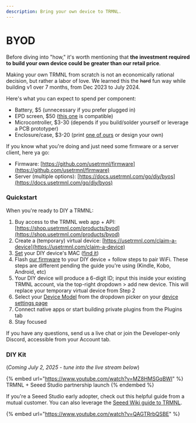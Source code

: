 ```yaml
---
description: Bring your own device to TRMNL.
---
```


# BYOD

Before diving into "how," it's worth mentioning that **the investment required to build your own device could be greater than our retail price**.&#x20;

Making your own TRMNL from scratch is not an economically rational decision, but rather a labor of love. We learned this the ~~hard~~ fun way while building v1 over 7 months, from Dec 2023 to July 2024.

Here's what you can expect to spend per component:

* Battery, $5 (unnecessary if you prefer plugged in)
* EPD screen, $50 ([this one](https://amazon.com/dp/B075R69T93/) is compatible)
* Microcontroller, $3-30 (depends if you build/solder yourself or leverage a PCB prototyper)
* Enclosure/case, $3-20 (print [one of ours](https://github.com/usetrmnl/mounts) or design your own)

If you know what you're doing and just need some firmware or a server client, here ya go:

* Firmware: [https://github.com/usetrmnl/firmware](https://github.com/usetrmnl/firmware)
* Server (multiple options): [https://docs.usetrmnl.com/go/diy/byos](https://docs.usetrmnl.com/go/diy/byos)

### Quickstart

When you're ready to DIY a TRMNL:

1. Buy access to the TRMNL web app + API: [https://shop.usetrmnl.com/products/byod](https://shop.usetrmnl.com/products/byod)
2. Create a (temporary) virtual device: [https://usetrmnl.com/claim-a-device](https://usetrmnl.com/claim-a-device)
3. [Set](https://usetrmnl.com/devices/current/edit) your DIY device's MAC ([find it](https://help.usetrmnl.com/en/articles/10614205-finding-your-trmnl-mac-address))
4. Flash [our firmware](https://github.com/usetrmnl/firmware) to your DIY device + follow steps to pair WiFi. These steps are different pending the guide you're using (Kindle, Kobo, Android, etc)
5. Your DIY device will produce a 6-digit ID; input this inside your existing TRMNL account, via the top-right dropdown > add new device. This will replace your temporary virtual device from Step 2
6. Select your [Device Model](https://help.usetrmnl.com/en/articles/11547008-device-model-faq) from the dropdown picker on your [device settings page](https://usetrmnl.com/devices/current/edit)
7. Connect native apps or start building private plugins from the Plugins tab
8. Stay focused

If you have any questions, send us a live chat or join the Developer-only Discord, accessible from your Account tab.

### DIY Kit

(_Coming July 2, 2025 - tune into the live stream below_)

{% embed url="https://www.youtube.com/watch?v=MZ8HMSGqBWI" %}
TRMNL + Seeed Studio partnership launch
{% endembed %}

If you're a Seeed Studio early adopter, check out this helpful guide from a mutual customer. You can also  leverage the [Seeed Wiki guide to TRMNL](https://wiki.seeedstudio.com/xiao_7_5_inch_epaper_panel_with_trmnl/).

{% embed url="https://www.youtube.com/watch?v=QAGTRrbQSBE" %}

